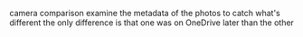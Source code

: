 camera comparison
  examine the metadata of the photos to catch what's different
  the only difference is that one was on OneDrive later than the other
